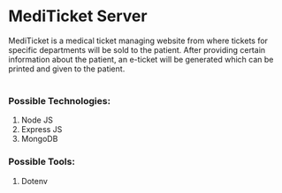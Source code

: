 # MediTicket Server

MediTicket is a medical ticket managing website from where tickets for specific departments will be sold to the patient. After providing certain information about the patient, an e-ticket will be generated which can be printed and given to the patient.
<br><br>
### Possible Technologies:
1. Node JS
2. Express JS
3. MongoDB

### Possible Tools:
1. Dotenv
